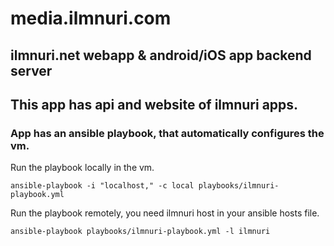 # media.ilmnuri.com

## ilmnuri.net webapp & android/iOS app backend server

## This app has api and website of ilmnuri apps. 

### App has an ansible playbook, that automatically configures the vm.

Run the playbook locally in the vm.

```ansible-playbook -i "localhost," -c local playbooks/ilmnuri-playbook.yml```

Run the playbook remotely, you need ilmnuri host in your ansible hosts file.

```ansible-playbook playbooks/ilmnuri-playbook.yml -l ilmnuri```
